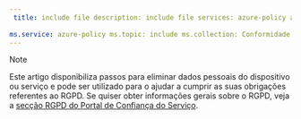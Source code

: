 ```yaml
---
 title: include file description: include file services: azure-policy author: eross-msft
 
ms.service: azure-policy ms.topic: include ms.collection: Conformidade de segurança M365 MS: 04/24/2018 MS. Author: lizross MS. Custom: ficheiro de inclusão
---
```


>[!Note] 
> Este artigo disponibiliza passos para eliminar dados pessoais do dispositivo ou serviço e pode ser utilizado para o ajudar a cumprir as suas obrigações referentes ao RGPD. Se quiser obter informações gerais sobre o RGPD, veja a [secção RGPD do Portal de Confiança do Serviço](https://servicetrust.microsoft.com/ViewPage/GDPRGetStarted).

